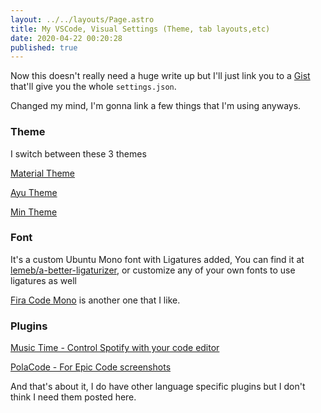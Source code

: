 ```yaml
---
layout: ../../layouts/Page.astro
title: My VSCode, Visual Settings (Theme, tab layouts,etc)
date: 2020-04-22 00:20:28
published: true
---
```


Now this doesn't really need a huge write up but I'll just link you to a [Gist](https://gist.github.com/barelyhuman/cab9d7598b3251d3aee04201cb1c137a) that'll give you the whole `settings.json`.

Changed my mind,
I'm gonna link a few things that I'm using anyways.

### Theme

I switch between these 3 themes

[Material Theme](https://marketplace.visualstudio.com/items?itemName=Equinusocio.vsc-material-theme)

[Ayu Theme](https://marketplace.visualstudio.com/items?itemName=teabyii.ayu)

[Min Theme](https://marketplace.visualstudio.com/items?itemName=miguelsolorio.min-theme)

### Font

It's a custom Ubuntu Mono font with Ligatures added, You can find it at [lemeb/a-better-ligaturizer](https://github.com/lemeb/a-better-ligaturizer), or customize any of your own fonts to use ligatures as well

[Fira Code Mono](https://github.com/tonsky/FiraCode) is another one that I like.

### Plugins

[Music Time - Control Spotify with your code editor](https://www.software.com/music-time)

[PolaCode - For Epic Code screenshots](https://marketplace.visualstudio.com/items?itemName=pnp.polacode)

And that's about it, I do have other language specific plugins but I don't think I need them posted here.
